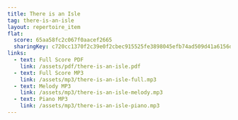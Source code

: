```yaml
---
title: There is an Isle
tag: there-is-an-isle
layout: repertoire_item
flat:
  score: 65aa58fc2c067f0aacef2665
  sharingKey: c720cc1370f2c39e0f2cbec915525fe3898045efb74ad509d41a6156d87ad9d6add9ae6b3d5718b5ffaf9bbafb363a08be8e0106b0c5bac8e3b27c6459b78b78
links:
  - text: Full Score PDF
    link: /assets/pdf/there-is-an-isle.pdf
  - text: Full Score MP3
    link: /assets/mp3/there-is-an-isle-full.mp3
  - text: Melody MP3
    link: /assets/mp3/there-is-an-isle-melody.mp3
  - text: Piano MP3
    link: /assets/mp3/there-is-an-isle-piano.mp3
---
```

